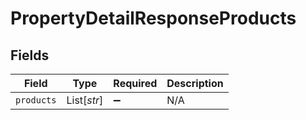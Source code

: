 # PropertyDetailResponseProducts


## Fields

| Field              | Type               | Required           | Description        |
| ------------------ | ------------------ | ------------------ | ------------------ |
| `products`         | List[*str*]        | :heavy_minus_sign: | N/A                |